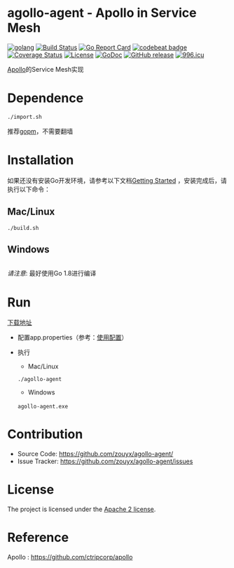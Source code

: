 agollo-agent - Apollo in Service Mesh
================

[![golang](https://img.shields.io/badge/Language-Go-green.svg?style=flat)](https://golang.org)
[![Build Status](https://travis-ci.org/zouyx/agollo-agent.svg?branch=master)](https://travis-ci.org/zouyx/agollo-agent)
[![Go Report Card](https://goreportcard.com/badge/github.com/zouyx/agollo-agent)](https://goreportcard.com/report/github.com/zouyx/agollo-agent)
[![codebeat badge](https://codebeat.co/badges/6908a8d0-8865-4a93-b3f0-504e267de6b4)](https://codebeat.co/projects/github-com-zouyx-agollo-agent-master)
[![Coverage Status](https://coveralls.io/repos/github/zouyx/agollo-agent/badge.svg?branch=master)](https://coveralls.io/github/zouyx/agollo-agent?branch=master)
[![License](https://img.shields.io/badge/License-Apache%202.0-blue.svg)](https://opensource.org/licenses/Apache-2.0)
[![GoDoc](http://godoc.org/github.com/zouyx/agollo-agent?status.svg)](http://godoc.org/github.com/zouyx/agollo-agent)
[![GitHub release](https://img.shields.io/github/release/zouyx/agollo-agent.svg)](https://github.com/zouyx/agollo-agent/releases)
[![996.icu](https://img.shields.io/badge/link-996.icu-red.svg)](https://996.icu)

[Apollo](https://github.com/ctripcorp/apollo)的Service Mesh实现

# Dependence

```bash
./import.sh
```

推荐[gopm](https://github.com/gpmgo/gopm)，不需要翻墙

# Installation

如果还没有安装Go开发环境，请参考以下文档[Getting Started](http://golang.org/doc/install.html) ，安装完成后，请执行以下命令：

## Mac/Linux

``` shell
./build.sh
```

## Windows

``` shell
```

*请注意*: 最好使用Go 1.8进行编译

# Run

[下载地址](https://github.com/zouyx/agollo-agent/releases)

- 配置app.properties（参考：[使用配置](https://github.com/zouyx/agollo/wiki/使用指南)）
- 执行
  - Mac/Linux  
  
  ```./agollo-agent```
  
  - Windows
  
  ```agollo-agent.exe```
  
# Contribution
  * Source Code: https://github.com/zouyx/agollo-agent/
  * Issue Tracker: https://github.com/zouyx/agollo-agent/issues

# License
The project is licensed under the [Apache 2 license](https://github.com/zouyx/agollo-agent/blob/master/LICENSE).

# Reference
Apollo : https://github.com/ctripcorp/apollo

